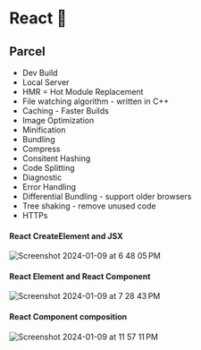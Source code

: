 # React 🚀

## Parcel
- Dev Build
- Local Server
- HMR = Hot Module Replacement
- File watching algorithm - written in C++
- Caching - Faster Builds
- Image Optimization
- Minification
- Bundling
- Compress
- Consitent Hashing
- Code Splitting
- Diagnostic
- Error Handling
- Differential Bundling - support older browsers
- Tree shaking - remove unused code
- HTTPs

#### React CreateElement and JSX
![Screenshot 2024-01-09 at 6 48 05 PM](https://github.com/therishabh/namaste-react/assets/7955435/e17f3d1a-2d5d-4c82-9d79-9eadadc21333)


#### React Element and React Component
![Screenshot 2024-01-09 at 7 28 43 PM](https://github.com/therishabh/namaste-react/assets/7955435/5e885ef3-f418-44fc-8432-c6d95e1661ec)

#### React Component composition
![Screenshot 2024-01-09 at 11 57 11 PM](https://github.com/therishabh/namaste-react/assets/7955435/e9f57921-face-4230-ab2b-30fdd89f7d5d)
